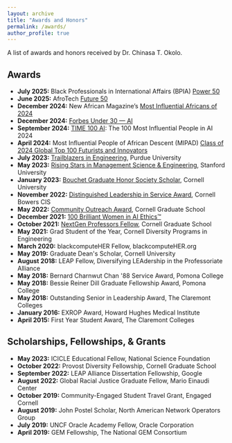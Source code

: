 ```yaml
---
layout: archive
title: "Awards and Honors"
permalink: /awards/
author_profile: true
---
```

A list of awards and honors received by Dr. Chinasa T. Okolo.

## Awards
* **July 2025:** Black Professionals in International Affairs (BPIA) [Power 50](https://iabpia.org/awards)
* **June 2025:** AfroTech [Future 50](https://afrotech.com/future-50)
* **December 2024:** New African Magazine’s [Most Influential Africans of 2024](https://100.newafricanmagazine.com/)
* **December 2024:** [Forbes Under 30 — AI](https://www.forbes.com/30-under-30/2025/ai) 
* **September 2024:** [TIME 100 AI](https://time.com/7012894/chinasa-t-okolo/): The 100 Most Influential People in AI 2024
* **April 2024:** Most Influential People of African Descent (MIPAD) [Class of 2024 Global Top 100 Futurists and Innovators](https://www.mipad.org/)
* **July 2023:** [Trailblazers in Engineering](https://engineering.purdue.edu/Engr/Trailblazers/Fellows), Purdue University
* **May 2023:** [Rising Stars in Management Science & Engineering](https://msandepro.stanford.edu/events/rising-stars/2023-rising-stars), Stanford University
* **January 2023:** [Bouchet Graduate Honor Society Scholar](https://gradschool.cornell.edu/inclusion/bouchet-honor-society/bouchet-graduate-honor-society-scholars/), Cornell University
* **November 2022:** [Distinguished Leadership in Service Award](https://stat.cornell.edu/news/inaugural-diversity-awards-honor-students-who-foster-inclusive-communities), Cornell Bowers CIS
* **May 2022:** [Community Outreach Award](https://cis.cornell.edu/chinasa-okolo-receives-community-outreach-award), Cornell Graduate School
* **December 2021:** [100 Brilliant Women in AI Ethics™ ](https://womeninaiethics.org/the-list/of-2022/)
* **October 2021:** [NextGen Professors Fellow](https://gradschool.cornell.edu/inclusion/signature-initiatives/nextgen-professors-program/nextgen-alumni/), Cornell Graduate School
* **May 2021:** Grad Student of the Year, Cornell Diversity Programs in Engineering 
* **March 2020:** blackcomputeHER Fellow, blackcomputeHER.org  
* **May 2019:** Graduate Dean's Scholar, Cornell University  
* **August 2018:** LEAP Fellow, Diversifying LEAdership in the Professoriate Alliance  
* **May 2018:** Bernard Charnwut Chan '88 Service Award, Pomona College 
* **May 2018:** Bessie Reiner Dill Graduate Fellowship Award, Pomona College  
* **May 2018:** Outstanding Senior in Leadership Award, The Claremont Colleges  
* **January 2016:** EXROP Award, Howard Hughes Medical Institute 
* **April 2015:** First Year Student Award, The Claremont Colleges

## Scholarships, Fellowships, & Grants 
* **May 2023:** ICICLE Educational Fellow, National Science Foundation
* **October 2022:** Provost Diversity Fellowship, Cornell Graduate School
* **September 2022:** LEAP Alliance Dissertation Fellowship, Google
* **August 2022:** Global Racial Justice Graduate Fellow, Mario Einaudi Center
* **October 2019:** Community-Engaged Student Travel Grant, Engaged Cornell  
* **August 2019:** John Postel Scholar, North American Network Operators Group  
* **July 2019:** UNCF Oracle Academy Fellow, Oracle Corporation
* **April 2019:** GEM Fellowship, The National GEM Consortium 
